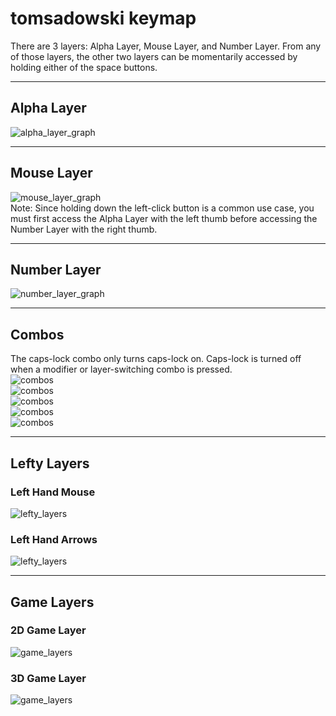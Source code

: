 # tomsadowski keymap
There are 3 layers: Alpha Layer, Mouse Layer, and Number Layer. From any of those layers, the other two layers can be momentarily accessed by holding either of the space buttons.

---
## Alpha Layer
![alpha_layer_graph](pics/alpha_graph.png)  

---  
## Mouse Layer
![mouse_layer_graph](pics/mouse_graph.png)  
Note: Since holding down the left-click button is a common use case, you must first access the Alpha Layer with the left thumb before accessing the Number Layer with the right thumb.  

---  
## Number Layer
![number_layer_graph](pics/number_graph.png)  

---  
## Combos  
The caps-lock combo only turns caps-lock on. Caps-lock is turned off when a modifier or layer-switching combo is pressed.   
![combos](pics/combos_middle_ring.png)  
![combos](pics/combos_pointer_middle.png)  
![combos](pics/combos_pointer_pinky_1.png)  
![combos](pics/combos_pointer_pinky_2.png)  
![combos](pics/combos_pointer_pinky_3.png)  

---
## Lefty Layers   
### Left Hand Mouse   
![lefty_layers](pics/left_mouse.png)   
### Left Hand Arrows   
![lefty_layers](pics/left_arrow.png)   

---
## Game Layers   
### 2D Game Layer
![game_layers](pics/game_2d.png)  
### 3D Game Layer
![game_layers](pics/game_3d.png)  


